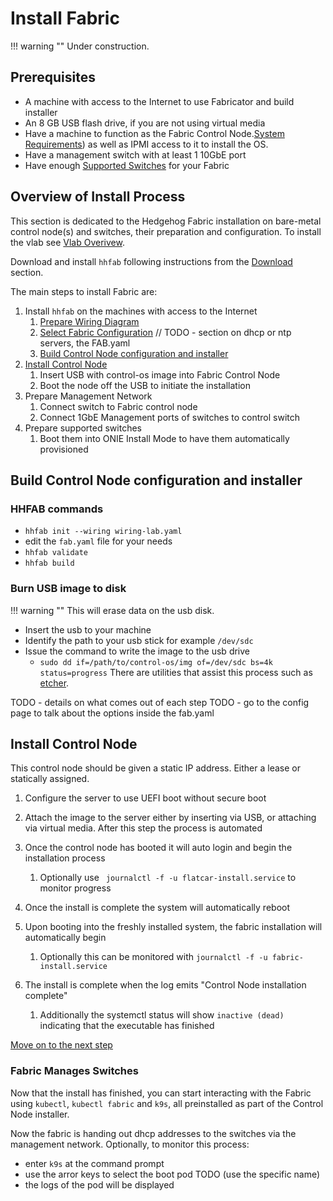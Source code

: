 # Install Fabric

!!! warning ""
    Under construction.

## Prerequisites

* A machine with access to the Internet to use Fabricator and build installer
* An 8 GB USB flash drive, if you are not using virtual media
* Have a machine to function as the Fabric Control Node.[System Requirements](./requirements.md)) as well as IPMI access to it to install
  the OS.
* Have a management switch with at least 1 10GbE port
* Have enough [Supported Switches](./supported-devices.md) for your Fabric

## Overview of Install Process

This section is dedicated to the Hedgehog Fabric installation on bare-metal control node(s) and switches, their
preparation and configuration. To install the vlab see [Vlab Overivew](../vlab/overview.md).

Download and install `hhfab` following instructions from the [Download](../getting-started/download.md) section.

The main steps to install Fabric are:

1. Install `hhfab` on the machines with access to the Internet
    1. [Prepare Wiring Diagram](./build-wiring.md)
    1. [Select Fabric Configuration](./config.md) // TODO - section on dhcp or ntp servers, the FAB.yaml
    1. [Build Control Node configuration and installer](#build-control-node-configuration-and-installer)
1. [Install Control Node](#install-control-node)
    1. Insert USB with control-os image into Fabric Control Node
    1. Boot the node off the USB to initiate the installation
1. Prepare Management Network
    1. Connect switch to Fabric control node
    1. Connect 1GbE Management ports of switches to control switch
1. Prepare supported switches
    1. Boot them into ONIE Install Mode to have them automatically provisioned

## Build Control Node configuration and installer

### HHFAB commands
- `hhfab init --wiring wiring-lab.yaml`
- edit the `fab.yaml` file for your needs
- `hhfab validate`
- `hhfab build`

### Burn USB image to disk
!!! warning ""
    This will erase data on the usb disk.
- Insert the usb to your machine
- Identify the path to your usb stick for example `/dev/sdc`
- Issue the command to write the image to the usb drive
    - `sudo dd if=/path/to/control-os/img of=/dev/sdc bs=4k status=progress`
There are utilities that assist this process such as [etcher](https://etcher.balena.io/).

TODO - details on what comes out of each  step
TODO - go to the config page to talk about the options inside the fab.yaml

## Install Control Node

This control node should be given a static IP address. Either a lease or statically assigned. 

1. Configure the server to use UEFI boot without secure boot

1. Attach the image to the server either by inserting via USB, or attaching via virtual media. After this step the process is automated

1. Once the control node has booted it will auto login and begin the installation process
    1. Optionally use ` journalctl -f -u flatcar-install.service` to monitor progress

1. Once the install is complete the system will automatically reboot

1. Upon booting into the freshly installed system, the fabric installation will automatically begin
    1. Optionally this can be monitored with `journalctl -f -u fabric-install.service`

1. The install is complete when the log emits "Control Node installation complete"
    1. Additionally the systemctl status will show `inactive (dead)` indicating that the executable has finished


[Move on to the next step](#fabric-manages-switches)

### Fabric Manages Switches

Now that the install has finished, you can start interacting with the Fabric using `kubectl`, `kubectl fabric` and `k9s`, all preinstalled as part of the Control Node installer.

Now the fabric is handing out dhcp addresses to the switches via the management network. Optionally, to monitor this process: 
- enter `k9s` at the command prompt
- use the arror keys to select the boot pod TODO (use the specific name)
- the logs of the pod will be displayed 
